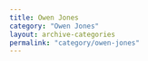 ```yaml
---
title: Owen Jones
category: "Owen Jones"
layout: archive-categories
permalink: "category/owen-jones"
---
```

